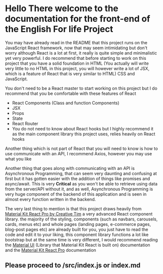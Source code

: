 # Hello There welcome to the documentation for the front-end of the English For life Project

You may have already read in the README that this project runs on the JavaScript React framework, now that may seem intimidating but don't worry although React is a lot at first, it really is quite simple and minimalistic yet very powerful. I do recommend that before starting to work on this project that you have a solid foundation in HTML (You actually will write very little to no HTML in this project, you will however write a lot of JSX, which is a feature of React that is very similar to HTML) CSS and JavaScript.

You don't need to be a React master to start working on this project but I do recommend that you be comfortable with these features of React

- React Components (Class and function Components)
- JSX
- Props
- State
- React Router
- You do not need to know about React hooks but I highly recommend it as the main component library this project uses, relies heavily on React hooks

Another thing which is not part of React that you will need to know is how to use communicate with an API, I recommend Axios, however you may use what you like

Another thing that goes along with communicating with an API is Asynchronous Programming, that can seem very daunting and confusing at first but it has gotten easier with the addition of things like promises and async/await. This is very **Critical** as you won't be able to retrieve using data from the server/API without it, and as well, Asynchronous Programming is very huge component of the backend of this application and is seen in almost every function written in the backend.

The very last thing to mention is that this project draws heavily from [Material Kit React Pro by Creative Tim](https://www.creative-tim.com/product/material-kit-pro-react) a very advanced React component library. the majority of the styling, components (such as navbars, carousels, cards, menus etc) and whole pages (landing pages, e-commerce pages, blog-post pages etc) are already built for you, you just have to read the code and edit it to your liking, this component library functions a lot like bootstrap but at the same time is very different, I would recommend reading the [Material UI](https://material-ui.com/) (Library that Material Kit React is built on) documentation and the [Material Kit React Pro](https://www.creative-tim.com/product/material-kit-pro-react) documentation


## Please proceed to /src/index.js or index.md